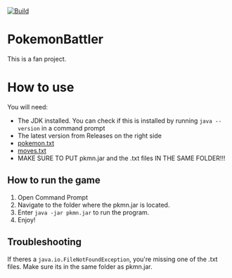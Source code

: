[![Build](https://github.com/cataclysm-interactive/PokemonBattler/actions/workflows/JavaBuild.yml/badge.svg)](https://github.com/cataclysm-interactive/PokemonBattler/actions/workflows/JavaBuild.yml)

# PokemonBattler
This is a fan project. 

# How to use
You will need:
 - The JDK installed. You can check if this is installed by running `java --version` in a command prompt
 - The latest version from Releases on the right side
 - [pokemon.txt](https://drive.google.com/file/d/14OK1K5yebeunYAqtYS3Ee4e2ju0VeoDu/view?usp=sharing)
 - [moves.txt](https://drive.google.com/file/d/1noKm1hfJ2WoP1IR38camnZkKIOd-mUkS/view?usp=sharing)
 - MAKE SURE TO PUT pkmn.jar and the .txt files IN THE SAME FOLDER!!!

## How to run the game
1. Open Command Prompt
2. Navigate to the folder where the pkmn.jar is located.
3. Enter `java -jar pkmn.jar` to run the program.
4. Enjoy!
## Troubleshooting
If theres a `java.io.FileNotFoundException`, you're missing one of the .txt files. Make sure its in the same folder as pkmn.jar. 
